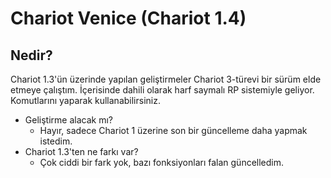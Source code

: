 # Chariot Venice (Chariot 1.4)


## Nedir?

Chariot 1.3'ün üzerinde yapılan geliştirmeler Chariot 3-türevi bir sürüm elde etmeye çalıştım. İçerisinde dahili olarak harf saymalı RP sistemiyle geliyor. Komutlarını yaparak kullanabilirsiniz.

- Geliştirme alacak mı?
  - Hayır, sadece Chariot 1 üzerine son bir güncelleme daha yapmak istedim.
- Chariot 1.3'ten ne farkı var?
  - Çok ciddi bir fark yok, bazı fonksiyonları falan güncelledim.
 
